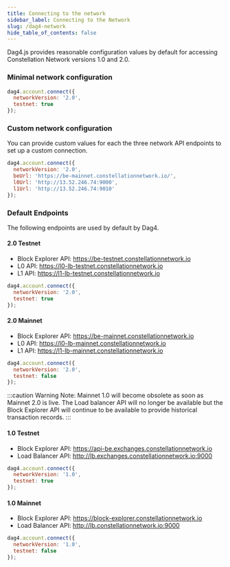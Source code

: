 ```yaml
---
title: Connecting to the network
sidebar_label: Connecting to the Network
slug: /dag4-network
hide_table_of_contents: false
---
```


Dag4.js provides reasonable configuration values by default for accessing Constellation Network versions 1.0 and 2.0. 

### Minimal network configuration 
```js
dag4.account.connect({
  networkVersion: '2.0',
  testnet: true
});
```

### Custom network configuration
You can provide custom values for each the three network API endpoints to set up a custom connection. 
```js
dag4.account.connect({
  networkVersion: '2.0',
  beUrl: 'https://be-mainnet.constellationnetwork.io/',
  l0Url: 'http://13.52.246.74:9000',
  l1Url: 'http://13.52.246.74:9010'
});
```

### Default Endpoints
The following endpoints are used by default by Dag4. 

#### 2.0 Testnet
- Block Explorer API: https://be-testnet.constellationnetwork.io
- L0 API: https://l0-lb-testnet.constellationnetwork.io
- L1 API: https://l1-lb-testnet.constellationnetwork.io

```js
dag4.account.connect({
  networkVersion: '2.0',
  testnet: true
});
```

#### 2.0 Mainnet
- Block Explorer API: https://be-mainnet.constellationnetwork.io
- L0 API: https://l0-lb-mainnet.constellationnetwork.io
- L1 API: https://l1-lb-mainnet.constellationnetwork.io

```js
dag4.account.connect({
  networkVersion: '2.0',
  testnet: false
});
```

:::caution Warning
Note: Mainnet 1.0 will become obsolete as soon as Mainnet 2.0 is live. The Load balancer API will no longer be available but the Block Explorer API will continue to be available to provide historical transaction records.
:::

#### 1.0 Testnet
- Block Explorer API: https://api-be.exchanges.constellationnetwork.io
- Load Balancer API: http://lb.exchanges.constellationnetwork.io:9000

```js
dag4.account.connect({
  networkVersion: '1.0',
  testnet: true
});
```

#### 1.0 Mainnet
- Block Explorer API: https://block-explorer.constellationnetwork.io
- Load Balancer API: http://lb.constellationnetwork.io:9000

```js
dag4.account.connect({
  networkVersion: '1.0',
  testnet: false
});
```
